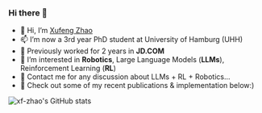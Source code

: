 ### Hi there 👋

 - 👋 Hi, I’m [Xufeng Zhao](https://xf-zhao.github.io/)
 - 📫 I’m now a 3rd year PhD student at University of Hamburg (UHH)
 - 💼 Previously worked for 2 years in **JD.COM**
 - 👀 I’m interested in **Robotics**, Large Language Models (**LLMs**), Reinforcement Learning (**RL**)
 - 💬 Contact me for any discussion about LLMs + RL + Robotics...
 - 🌱 Check out some of my recent publications & implementation below:)


![xf-zhao's GitHub stats](https://github-readme-stats.vercel.app/api?username=xf-zhao&show_icons=true&theme=vue-dark)
